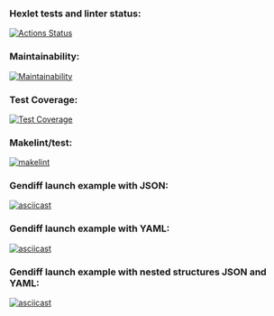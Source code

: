 ### Hexlet tests and linter status:
[![Actions Status](https://github.com/panraman/frontend-project-lvl2/workflows/hexlet-check/badge.svg)](https://github.com/panraman/frontend-project-lvl2/actions)

### Maintainability: 
[![Maintainability](https://api.codeclimate.com/v1/badges/40dfb6d4e8f3daa3aeb0/maintainability)](https://codeclimate.com/github/panraman/frontend-project-lvl2/maintainability)

### Test Coverage: 
[![Test Coverage](https://api.codeclimate.com/v1/badges/40dfb6d4e8f3daa3aeb0/test_coverage)](https://codeclimate.com/github/panraman/frontend-project-lvl2/test_coverage)

### Makelint/test: 
[![makelint](https://github.com/panraman/frontend-project-lvl2/actions/workflows/makelint.yml/badge.svg)](https://github.com/panraman/frontend-project-lvl2/actions/workflows/makelint.yml)

### Gendiff launch example with JSON: 
[![asciicast](https://asciinema.org/a/PSZzxyZifVMqHdr1LEw36ZZhF.svg)](https://asciinema.org/a/PSZzxyZifVMqHdr1LEw36ZZhF)

### Gendiff launch example with YAML: 
[![asciicast](https://asciinema.org/a/XhrCUlLCmSOAaoT6Lu8f5MiFF.svg)](https://asciinema.org/a/XhrCUlLCmSOAaoT6Lu8f5MiFF)

### Gendiff launch example with nested structures JSON and YAML:
[![asciicast](https://asciinema.org/a/FYlr4Fd2Dq0kNBihcHINMxMW8.svg)](https://asciinema.org/a/FYlr4Fd2Dq0kNBihcHINMxMW8)
